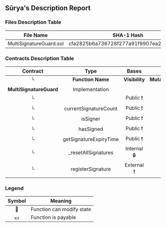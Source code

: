 ## Sūrya's Description Report

### Files Description Table


|  File Name  |  SHA-1 Hash  |
|-------------|--------------|
| MultiSignatureGuard.sol | cfa2825b6a736728f277a91f9907ea2a18b5a7fe |


### Contracts Description Table


|  Contract  |         Type        |       Bases      |                  |                 |
|:----------:|:-------------------:|:----------------:|:----------------:|:---------------:|
|     └      |  **Function Name**  |  **Visibility**  |  **Mutability**  |  **Modifiers**  |
||||||
| **MultiSignatureGuard** | Implementation |  |||
| └ | <Constructor> | Public ❗️ | 🛑  |NO❗️ |
| └ | currentSignatureCount | Public ❗️ |   |NO❗️ |
| └ | isSigner | Public ❗️ |   |NO❗️ |
| └ | hasSigned | Public ❗️ |   |NO❗️ |
| └ | getSignatureExpiryTime | Public ❗️ |   |NO❗️ |
| └ | _resetAllSignatures | Internal 🔒 | 🛑  | |
| └ | registerSignature | External ❗️ | 🛑  | onlySigner |


### Legend

|  Symbol  |  Meaning  |
|:--------:|-----------|
|    🛑    | Function can modify state |
|    💵    | Function is payable |
